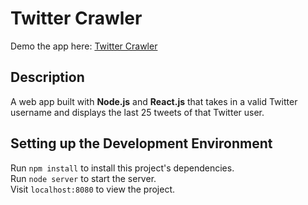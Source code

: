 # Twitter Crawler

Demo the app here: [Twitter Crawler](https://young-river-92178.herokuapp.com/ "Twitter Crawler")

## Description
A web app built with **Node.js** and **React.js** that takes in a valid Twitter username and displays the last 25 tweets of that Twitter user.

## Setting up the Development Environment

Run `npm install` to install this project's dependencies.  
Run `node server` to start the server.  
Visit `localhost:8080` to view the project.